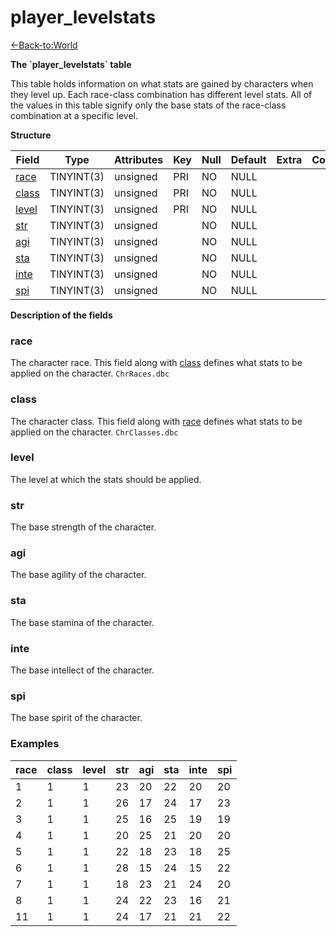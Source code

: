 # player\_levelstats

[<-Back-to:World](database-world.md)

**The \`player\_levelstats\` table**

This table holds information on what stats are gained by characters when they level up. Each race-class combination has different level stats. All of the values in this table signify only the base stats of the race-class combination at a specific level.

**Structure**

| Field      | Type       | Attributes | Key | Null | Default | Extra | Comment |
|------------|------------|------------|-----|------|---------|-------|---------|
| [race][1]  | TINYINT(3) | unsigned   | PRI | NO   | NULL    |       |         |
| [class][2] | TINYINT(3) | unsigned   | PRI | NO   | NULL    |       |         |
| [level][3] | TINYINT(3) | unsigned   | PRI | NO   | NULL    |       |         |
| [str][4]   | TINYINT(3) | unsigned   |     | NO   | NULL    |       |         |
| [agi][5]   | TINYINT(3) | unsigned   |     | NO   | NULL    |       |         |
| [sta][6]   | TINYINT(3) | unsigned   |     | NO   | NULL    |       |         |
| [inte][7]  | TINYINT(3) | unsigned   |     | NO   | NULL    |       |         |
| [spi][8]   | TINYINT(3) | unsigned   |     | NO   | NULL    |       |         |

[1]: #race
[2]: #class
[3]: #level
[4]: #str
[5]: #agi
[6]: #sta
[7]: #inte
[8]: #spi

**Description of the fields**

### race

The character race. This field along with [class](#player_levelstats-class) defines what stats to be applied on the character.
`ChrRaces.dbc`

### class

The character class. This field along with [race](#player_levelstats-race) defines what stats to be applied on the character.
`ChrClasses.dbc`

### level

The level at which the stats should be applied.

### str

The base strength of the character.

### agi

The base agility of the character.

### sta

The base stamina of the character.

### inte

The base intellect of the character.

### spi

The base spirit of the character.

### Examples

| race | class | level | str | agi | sta | inte | spi |
|------|-------|-------|-----|-----|-----|------|-----|
| 1    | 1     | 1     | 23  | 20  | 22  | 20   | 20  |
| 2    | 1     | 1     | 26  | 17  | 24  | 17   | 23  |
| 3    | 1     | 1     | 25  | 16  | 25  | 19   | 19  |
| 4    | 1     | 1     | 20  | 25  | 21  | 20   | 20  |
| 5    | 1     | 1     | 22  | 18  | 23  | 18   | 25  |
| 6    | 1     | 1     | 28  | 15  | 24  | 15   | 22  |
| 7    | 1     | 1     | 18  | 23  | 21  | 24   | 20  |
| 8    | 1     | 1     | 24  | 22  | 23  | 16   | 21  |
| 11   | 1     | 1     | 24  | 17  | 21  | 21   | 22  |
